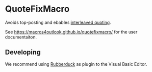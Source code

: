 # QuoteFixMacro

Avoids top-posting and ebables [interleaved quoting](https://en.wikipedia.org/wiki/Posting_style#Interleaved_style).

See <https://macros4outlook.github.io/quotefixmacro/> for the user documentaiton.

## Developing

We recommend using [Rubberduck](https://rubberduckvba.com/) as plugin to the Visual Basic Editor.
